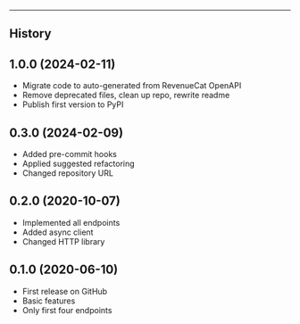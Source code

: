 -------
History
-------

1.0.0 (2024-02-11)
------------------

* Migrate code to auto-generated from RevenueCat OpenAPI
* Remove deprecated files, clean up repo, rewrite readme
* Publish first version to PyPI


0.3.0 (2024-02-09)
------------------

* Added pre-commit hooks
* Applied suggested refactoring
* Changed repository URL

0.2.0 (2020-10-07)
------------------

* Implemented all endpoints
* Added async client
* Changed HTTP library


0.1.0 (2020-06-10)
------------------

* First release on GitHub
* Basic features
* Only first four endpoints
